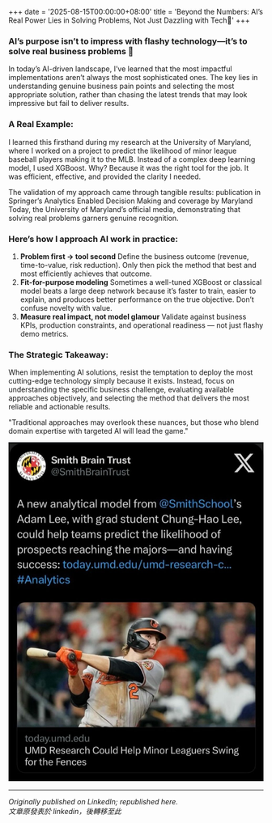 +++
date = '2025-08-15T00:00:00+08:00'
title = 'Beyond the Numbers: AI’s Real Power Lies in Solving Problems, Not Just Dazzling with Tech🚀'
+++

### AI’s purpose isn’t to impress with flashy technology—it’s to solve real business problems 🎯
In today’s AI-driven landscape, I’ve learned that the most impactful implementations aren’t always the most sophisticated ones. The key lies in understanding genuine business pain points and selecting the most appropriate solution, rather than chasing the latest trends that may look impressive but fail to deliver results.

### A Real Example: 
I learned this firsthand during my research at the University of Maryland, where I worked on a project to predict the likelihood of minor league baseball players making it to the MLB. Instead of a complex deep learning model, I used XGBoost. Why? Because it was the right tool for the job. It was efficient, effective, and provided the clarity I needed.

The validation of my approach came through tangible results: publication in Springer’s Analytics Enabled Decision Making and coverage by Maryland Today, the University of Maryland’s official media, demonstrating that solving real problems garners genuine recognition.

### Here’s how I approach AI work in practice:
 1. **Problem first → tool second**
Define the business outcome (revenue, time-to-value, risk reduction). Only then pick the method that best and most efficiently achieves that outcome.
 2. **Fit-for-purpose modeling**
Sometimes a well-tuned XGBoost or classical model beats a large deep network because it’s faster to train, easier to explain, and produces better performance on the true objective. Don’t confuse novelty with value.
 3. **Measure real impact, not model glamour**
Validate against business KPIs, production constraints, and operational readiness — not just flashy demo metrics.

### The Strategic Takeaway: 
When implementing AI solutions, resist the temptation to deploy the most cutting-edge technology simply because it exists. Instead, focus on understanding the specific business challenge, evaluating available approaches objectively, and selecting the method that delivers the most reliable and actionable results.

"Traditional approaches may overlook these nuances, but those who blend domain expertise with targeted AI will lead the game."

![pic](pic.png)

---
*Originally published on LinkedIn; republished here.* <br>
*文章原發表於 linkedin，後轉移至此*

